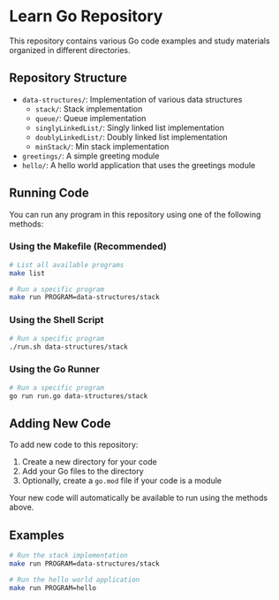 # Learn Go Repository

This repository contains various Go code examples and study materials organized in different directories.

## Repository Structure

- `data-structures/`: Implementation of various data structures
  - `stack/`: Stack implementation
  - `queue/`: Queue implementation
  - `singlyLinkedList/`: Singly linked list implementation
  - `doublyLinkedList/`: Doubly linked list implementation
  - `minStack/`: Min stack implementation
- `greetings/`: A simple greeting module
- `hello/`: A hello world application that uses the greetings module

## Running Code

You can run any program in this repository using one of the following methods:

### Using the Makefile (Recommended)

```bash
# List all available programs
make list

# Run a specific program
make run PROGRAM=data-structures/stack
```

### Using the Shell Script

```bash
# Run a specific program
./run.sh data-structures/stack
```

### Using the Go Runner

```bash
# Run a specific program
go run run.go data-structures/stack
```

## Adding New Code

To add new code to this repository:

1. Create a new directory for your code
2. Add your Go files to the directory
3. Optionally, create a `go.mod` file if your code is a module

Your new code will automatically be available to run using the methods above.

## Examples

```bash
# Run the stack implementation
make run PROGRAM=data-structures/stack

# Run the hello world application
make run PROGRAM=hello
```
